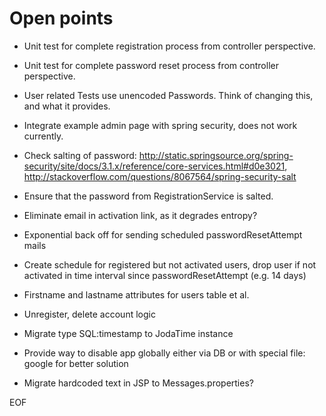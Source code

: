 Open points
===========

* Unit test for complete registration process from controller perspective.

* Unit test for complete password reset process from controller perspective.

* User related Tests use unencoded Passwords. Think of changing this, and what it provides. 

* Integrate example admin page with spring security, does not work currently.

* Check salting of password: http://static.springsource.org/spring-security/site/docs/3.1.x/reference/core-services.html#d0e3021, http://stackoverflow.com/questions/8067564/spring-security-salt

* Ensure that the password from RegistrationService is salted.

* Eliminate email in activation link, as it degrades entropy?

* Exponential back off for sending scheduled passwordResetAttempt mails

* Create schedule for registered but not activated users, drop user if not activated in time interval since passwordResetAttempt (e.g. 14 days)

* Firstname and lastname attributes for users table et al.
* Unregister, delete account logic
* Migrate type SQL:timestamp to JodaTime instance
* Provide way to disable app globally either via DB or with special file: google for better solution
* Migrate hardcoded text in JSP to Messages.properties?

EOF
